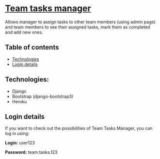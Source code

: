 # [Team tasks manager](https://abetlej-team-tasks.herokuapp.com/)
Allows manager to assign tasks to other team members (using admin page) and team members to see their assigned tasks, mark them as completed and add new ones.

## Table of contents
* [Technologies](#technologies)
* [Login details](#login-details)

## Technologies:
* Django
* Bootstrap (django-bootstrap3)
* Heroku

## Login details
If you want to check out the possibilities of Team Tasks Manager, you can log in using:

   **Login:** user123

   **Password:** team.tasks.123
